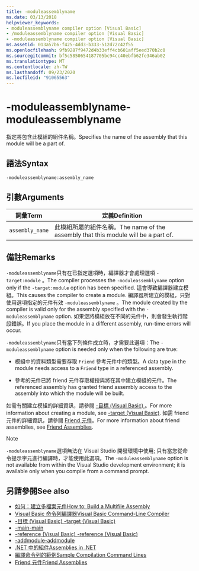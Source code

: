 ```yaml
---
title: -moduleassemblyname
ms.date: 03/13/2018
helpviewer_keywords:
- moduleassemblyname compiler option [Visual Basic]
- /moduleassemblyname compiler option [Visual Basic]
- -moduleassemblyname compiler option [Visual Basic]
ms.assetid: 013a57b6-f425-4dd3-b333-512d72c42f55
ms.openlocfilehash: 9fb9287f9472d4b33eff4cb601aff5eed370b2c0
ms.sourcegitcommit: bf5c5850654187705bc94cc40ebfb62fe346ab02
ms.translationtype: MT
ms.contentlocale: zh-TW
ms.lasthandoff: 09/23/2020
ms.locfileid: "91065563"
---
```

# <a name="-moduleassemblyname"></a><span data-ttu-id="655fb-102">-moduleassemblyname</span><span class="sxs-lookup"><span data-stu-id="655fb-102">-moduleassemblyname</span></span>

<span data-ttu-id="655fb-103">指定將包含此模組的組件名稱。</span><span class="sxs-lookup"><span data-stu-id="655fb-103">Specifies the name of the assembly that this module will be a part of.</span></span>  
  
## <a name="syntax"></a><span data-ttu-id="655fb-104">語法</span><span class="sxs-lookup"><span data-stu-id="655fb-104">Syntax</span></span>  
  
```console  
-moduleassemblyname:assembly_name  
```  
  
## <a name="arguments"></a><span data-ttu-id="655fb-105">引數</span><span class="sxs-lookup"><span data-stu-id="655fb-105">Arguments</span></span>  
  
|<span data-ttu-id="655fb-106">詞彙</span><span class="sxs-lookup"><span data-stu-id="655fb-106">Term</span></span>|<span data-ttu-id="655fb-107">定義</span><span class="sxs-lookup"><span data-stu-id="655fb-107">Definition</span></span>|  
|---|---|  
|`assembly_name`|<span data-ttu-id="655fb-108">此模組所屬的組件名稱。</span><span class="sxs-lookup"><span data-stu-id="655fb-108">The name of the assembly that this module will be a part of.</span></span>|  
  
## <a name="remarks"></a><span data-ttu-id="655fb-109">備註</span><span class="sxs-lookup"><span data-stu-id="655fb-109">Remarks</span></span>  

 <span data-ttu-id="655fb-110">`-moduleassemblyname`只有在已指定選項時，編譯器才會處理選項 `-target:module` 。</span><span class="sxs-lookup"><span data-stu-id="655fb-110">The compiler processes the `-moduleassemblyname` option only if the `-target:module` option has been specified.</span></span> <span data-ttu-id="655fb-111">這會導致編譯器建立模組。</span><span class="sxs-lookup"><span data-stu-id="655fb-111">This causes the compiler to create a module.</span></span> <span data-ttu-id="655fb-112">編譯器所建立的模組，只對使用選項指定的元件有效 `-moduleassemblyname` 。</span><span class="sxs-lookup"><span data-stu-id="655fb-112">The module created by the compiler is valid only for the assembly specified with the `-moduleassemblyname` option.</span></span> <span data-ttu-id="655fb-113">如果您將模組放在不同的元件中，則會發生執行階段錯誤。</span><span class="sxs-lookup"><span data-stu-id="655fb-113">If you place the module in a different assembly, run-time errors will occur.</span></span>  
  
 <span data-ttu-id="655fb-114">`-moduleassemblyname`只有當下列條件成立時，才需要此選項：</span><span class="sxs-lookup"><span data-stu-id="655fb-114">The `-moduleassemblyname` option is needed only when the following are true:</span></span>  
  
- <span data-ttu-id="655fb-115">模組中的資料類型需要存取 `Friend` 參考元件中的類型。</span><span class="sxs-lookup"><span data-stu-id="655fb-115">A data type in the module needs access to a `Friend` type in a referenced assembly.</span></span>  
  
- <span data-ttu-id="655fb-116">參考的元件已將 friend 元件存取權授與將在其中建立模組的元件。</span><span class="sxs-lookup"><span data-stu-id="655fb-116">The referenced assembly has granted friend assembly access to the assembly into which the module will be built.</span></span>  
  
 <span data-ttu-id="655fb-117">如需有關建立模組的詳細資訊，請參閱 [-目標 (Visual Basic) ](target.md)。</span><span class="sxs-lookup"><span data-stu-id="655fb-117">For more information about creating a module, see [-target (Visual Basic)](target.md).</span></span> <span data-ttu-id="655fb-118">如需 friend 元件的詳細資訊，請參閱 [Friend 元件](../../../standard/assembly/friend.md)。</span><span class="sxs-lookup"><span data-stu-id="655fb-118">For more information about friend assemblies, see [Friend Assemblies](../../../standard/assembly/friend.md).</span></span>  
  
> [!NOTE]
> <span data-ttu-id="655fb-119">`-moduleassemblyname`選項無法在 Visual Studio 開發環境中使用; 只有當您從命令提示字元進行編譯時，才能使用此選項。</span><span class="sxs-lookup"><span data-stu-id="655fb-119">The `-moduleassemblyname` option is not available from within the Visual Studio development environment; it is available only when you compile from a command prompt.</span></span>  
  
## <a name="see-also"></a><span data-ttu-id="655fb-120">另請參閱</span><span class="sxs-lookup"><span data-stu-id="655fb-120">See also</span></span>

- [<span data-ttu-id="655fb-121">如何：建立多檔案元件</span><span class="sxs-lookup"><span data-stu-id="655fb-121">How to: Build a Multifile Assembly</span></span>](../../../framework/app-domains/build-multifile-assembly.md)
- [<span data-ttu-id="655fb-122">Visual Basic 命令列編譯器</span><span class="sxs-lookup"><span data-stu-id="655fb-122">Visual Basic Command-Line Compiler</span></span>](index.md)
- [<span data-ttu-id="655fb-123">-目標 (Visual Basic) </span><span class="sxs-lookup"><span data-stu-id="655fb-123">-target (Visual Basic)</span></span>](target.md)
- [<span data-ttu-id="655fb-124">-main</span><span class="sxs-lookup"><span data-stu-id="655fb-124">-main</span></span>](main.md)
- [<span data-ttu-id="655fb-125">-reference (Visual Basic) </span><span class="sxs-lookup"><span data-stu-id="655fb-125">-reference (Visual Basic)</span></span>](reference.md)
- [<span data-ttu-id="655fb-126">-addmodule</span><span class="sxs-lookup"><span data-stu-id="655fb-126">-addmodule</span></span>](addmodule.md)
- [<span data-ttu-id="655fb-127">.NET 中的組件</span><span class="sxs-lookup"><span data-stu-id="655fb-127">Assemblies in .NET</span></span>](../../../standard/assembly/index.md)
- [<span data-ttu-id="655fb-128">編譯命令列的範例</span><span class="sxs-lookup"><span data-stu-id="655fb-128">Sample Compilation Command Lines</span></span>](sample-compilation-command-lines.md)
- [<span data-ttu-id="655fb-129">Friend 元件</span><span class="sxs-lookup"><span data-stu-id="655fb-129">Friend Assemblies</span></span>](../../../standard/assembly/friend.md)
